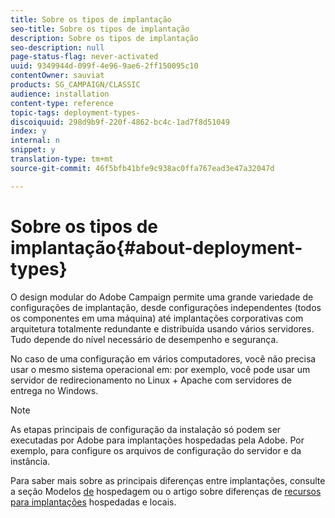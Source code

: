```yaml
---
title: Sobre os tipos de implantação
seo-title: Sobre os tipos de implantação
description: Sobre os tipos de implantação
seo-description: null
page-status-flag: never-activated
uuid: 9349944d-099f-4e96-9ae6-2ff150095c10
contentOwner: sauviat
products: SG_CAMPAIGN/CLASSIC
audience: installation
content-type: reference
topic-tags: deployment-types-
discoiquuid: 298d9b9f-220f-4862-bc4c-1ad7f8d51049
index: y
internal: n
snippet: y
translation-type: tm+mt
source-git-commit: 46f5bfb41bfe9c938ac0ffa767ead3e47a32047d

---
```



# Sobre os tipos de implantação{#about-deployment-types}

O design modular do Adobe Campaign permite uma grande variedade de configurações de implantação, desde configurações independentes (todos os componentes em uma máquina) até implantações corporativas com arquitetura totalmente redundante e distribuída usando vários servidores. Tudo depende do nível necessário de desempenho e segurança.

No caso de uma configuração em vários computadores, você não precisa usar o mesmo sistema operacional em: por exemplo, você pode usar um servidor de redirecionamento no Linux + Apache com servidores de entrega no Windows.

>[!NOTE]
>
>As etapas principais de configuração da instalação só podem ser executadas por
>Adobe para implantações hospedadas pela Adobe. Por exemplo, para
>configure os arquivos de configuração do servidor e da instância.
>
>Para saber mais sobre as principais diferenças entre implantações, consulte a seção Modelos [de](../../installation/using/hosting-models.md) hospedagem ou o artigo sobre diferenças de [recursos para implantações](https://helpx.adobe.com/campaign/kb/acc-on-prem-vs-hosted.html) hospedadas e locais.

